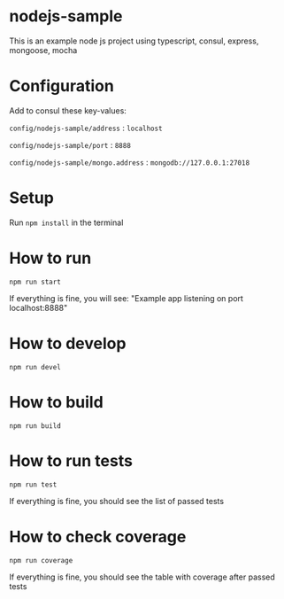# nodejs-sample
This is an example node js project using typescript, consul, express, mongoose, mocha

# Configuration

Add to consul these key-values:

`config/nodejs-sample/address` : `localhost`

`config/nodejs-sample/port` : `8888`

`config/nodejs-sample/mongo.address` : `mongodb://127.0.0.1:27018`

# Setup
Run `npm install` in the terminal

# How to run

```
npm run start
```

If everything is fine, you will see:
"Example app listening on port localhost:8888"

# How to develop

```
npm run devel
```

# How to build

```
npm run build
```

# How to run tests

```
npm run test
```

If everything is fine, you should see the list of passed tests

# How to check coverage

```
npm run coverage
```
If everything is fine, you should see the table with coverage after passed tests

